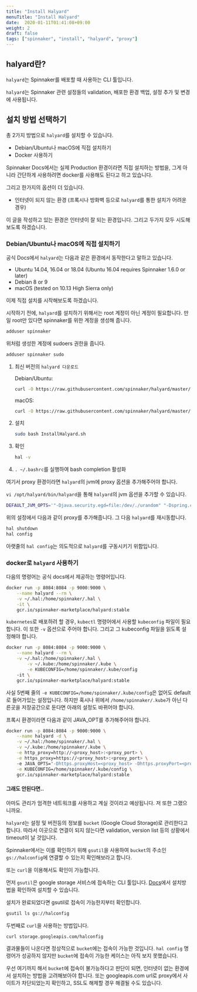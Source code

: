 ```yaml
---
title: "Install Halyard"
menuTitle: "Install Halyard"
date:  2020-01-11T01:41:08+09:00
weight: 2
draft: false
tags: ["spinnaker", "install", "halyard", "proxy"]
---
```


## halyard란?

`halyard`는 Spinnaker를 배포할 때 사용하는 CLI 툴입니다.

`halyard`는 Spinnaker 관련 설정들의 validation, 배포한 환경 백업, 설정 추가 및 변경에 사용됩니다.

## 설치 방법 선택하기

총 2가지 방법으로 `halyard`를 설치할 수 있습니다.

* Debian/Ubuntu나 macOS에 직접 설치하기
* Docker 사용하기

Spinnaker Docs에서는 실제 Production 환경이라면 직접 설치하는 방법을, 그게 아니라 간단하게 사용하려면 docker를 사용해도 된다고 하고 있습니다.

그리고 한가지의 옵션이 더 있습니다.

* 인터넷이 되지 않는 환경 (프록시나 방화벽 등으로 `halyard`를 통한 설치가 어려운 경우)

이 글을 작성하고 있는 환경은 인터넷이 잘 되는 환경입니다.
그리고 두가지 모두 시도해 보도록 하겠습니다.

### Debian/Ubuntu나 macOS에 직접 설치하기

공식 Docs에서 `halyard`는 다음과 같은 환경에서 동작한다고 말하고 있습니다.

* Ubuntu 14.04, 16.04 or 18.04 (Ubuntu 16.04 requires Spinnaker 1.6.0 or later)
* Debian 8 or 9
* macOS (tested on 10.13 High Sierra only)

이제 직접 설치를 시작해보도록 하겠습니다.

시작하기 전에, `halyard`를 설치하기 위해서는 root 계정이 아닌 계정이 필요합니다. 만일 root만 있다면 spinnaker를 위한 계정을 생성해 줍니다.

```bash
adduser spinnaker
```

위처럼 생성한 계정에 sudoers 권한을 줍니다.

```bash
adduser spinnaker sudo
```

1. 최신 버전의 `halyard 다운로드`

	Debian/Ubuntu:
	
	```bash
	curl -O https://raw.githubusercontent.com/spinnaker/halyard/master/install/debian/InstallHalyard.sh
	```

	macOS:
	
	```bash
	curl -O https://raw.githubusercontent.com/spinnaker/halyard/master/install/macos/InstallHalyard.sh
	```

2. 설치
	
	```bash
	sudo bash InstallHalyard.sh
	```

3. 확인
	
	```bash
	hal -v
	```
	
4. `. ~/.bashrc`를 실행하여 bash completion 활성화

여기서 proxy 환경이라면 `halyard`의 jvm에 proxy 옵션을 추가해주어야 합니다.

`vi /opt/halyard/bin/halyard`을 통해 `halyard`의 jvm 옵션을 추가할 수 있습니다.

```bash
DEFAULT_JVM_OPTS='"-Djava.security.egd=file:/dev/./urandom" "-Dspring.config.additional-location=/opt/spinnaker/config/" "-Dhttps.proxyHost=<proxyHost> -Dhttps.proxyPort=<proxyPort>" "-Dhttp.proxyHost=<proxyHost> -Dhttp.proxyPort=<proxyPort>"'
```

위의 설정에서 다음과 같이 proxy를 추가해줍니다. 그 다음 `halyard`를 재시동합니다.

```bash
hal shutdown
hal config
```

아랫줄의 `hal config`는 의도적으로 `halyard`를 구동시키기 위함입니다.

### docker로 `halyard` 사용하기

다음의 명령어는 공식 docs에서 제공하는 명령어입니다.

```bash
docker run -p 8084:8084 -p 9000:9000 \
    --name halyard --rm \
    -v ~/.hal:/home/spinnaker/.hal \
    -it \
    gcr.io/spinnaker-marketplace/halyard:stable
```

`kubernetes`로 배포하려 할 경우, `kubectl` 명령어에서 사용할 `kubeconfig` 파일이 필요합니다. 이 또한 `-v` 옵션으로 주어야 합니다. 그리고 그 kubeconfig 파일을 읽도록 설정해야 합니다.

```bash
docker run -p 8084:8084 -p 9000:9000 \
    --name halyard --rm \
    -v ~/.hal:/home/spinnaker/.hal \
		-v ~/.kube:/home/spinnaker/.kube \
		-e KUBECONFIG=/home/spinnaker/.kube/config
    -it \
    gcr.io/spinnaker-marketplace/halyard:stable
```

사실 5번째 줄의 `-e KUBECONFIG=/home/spinnaker/.kube/config`은 없어도 default로 들어가있는 설정입니다.
하지만 혹시나 위에서 `/home/spinnaker/.kube`가 아닌 다른곳을 저장공간으로 둔다면 아래의 설정도 바뀌어야 합니다.

프록시 환경이라면 다음과 같이 JAVA_OPT를 추가해주어야 합니다.

```bash
docker run -p 8084:8084 -p 9000:9000 \
    --name halyard -d \
    -v ~/.hal:/home/spinnaker/.hal \
    -v ~/.kube:/home/spinnaker/.kube \
    -e http_proxy=http://<proxy_host>:<proxy_port> \
    -e https_proxy=https://<proxy_host>:<proxy_port> \    
    -e JAVA_OPTS="-Dhttps.proxyHost=<proxy_host> -Dhttps.proxyPort=<proxy_port>" \
    -e KUBECONFIG=/home/spinnaker/.kube/config \
    gcr.io/spinnaker-marketplace/halyard:stable
```

#### 그래도 안된다면..

아마도 관리가 엄격한 네트워크를 사용하고 계실 것이라고 예상됩니다. 저 또한 그랬으니까요.

`halyard`는 설정 및 버전등의 정보를 `bucket` (Google Cloud Storage)로 관리한다고 합니다. 따라서 이곳으로 연결이 되지 않는다면 validation, version list 등의 상황에서 timeout이 날 것입니다.

Spinnaker에서는 이를 확인하기 위해 `gsutil`을 사용하여 `bucket`의 주소인 `gs://halconfig`에 연결할 수 있는지 확인해보라고 합니다.

또는 `curl`을 이용해서도 확인이 가능합니다.

먼저 `gsutil`은 google storage 서비스에 접속하는 CLI 툴입니다. [Docs](https://cloud.google.com/storage/docs/gsutil_install?hl=ko#deb)에서 설치방법을 확인하여 설치할 수 있습니다.

설치가 완료되었다면 gsutil로 접속이 가능한지부터 확인합니다.

```bash
gsutil ls gs://halconfig
```

두번째로 `curl`을 사용하는 방법입니다.

```bash
curl storage.googleapis.com/halconfig
```

결과물들이 나온다면 정상적으로 `bucket`에는 접속이 가능한 것입니다.
`hal config` 명령어가 성공하지 않지만 `bucket`에 접속이 가능한 케이스는 아직 보지 못했습니다.

우선 여기까지 해서 `bucket`에 접속이 불가능하다고 판단이 되면, 인터넷이 없는 환경에서 설치하는 방법을 고려해보아야 합니다.
또는 googleapis.com url로 proxy에서 사이트가 차단되었는지 확인하고, SSL도 해제할 경우 해결될 수도 있습니다.